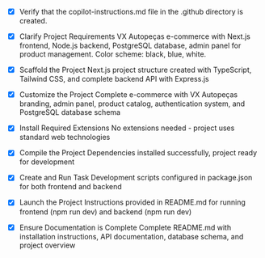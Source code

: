 <!-- Use this file to provide workspace-specific custom instructions to Copilot. For more details, visit https://code.visualstudio.com/docs/copilot/copilot-customization#_use-a-githubcopilotinstructionsmd-file -->
- [x] Verify that the copilot-instructions.md file in the .github directory is created.

- [x] Clarify Project Requirements
	VX Autopeças e-commerce with Next.js frontend, Node.js backend, PostgreSQL database, admin panel for product management. Color scheme: black, blue, white.

- [x] Scaffold the Project
	Next.js project structure created with TypeScript, Tailwind CSS, and complete backend API with Express.js

- [x] Customize the Project
	Complete e-commerce with VX Autopeças branding, admin panel, product catalog, authentication system, and PostgreSQL database schema

- [x] Install Required Extensions
	No extensions needed - project uses standard web technologies

- [x] Compile the Project
	Dependencies installed successfully, project ready for development

- [x] Create and Run Task
	Development scripts configured in package.json for both frontend and backend

- [x] Launch the Project
	Instructions provided in README.md for running frontend (npm run dev) and backend (npm run dev)

- [x] Ensure Documentation is Complete
	Complete README.md with installation instructions, API documentation, database schema, and project overview